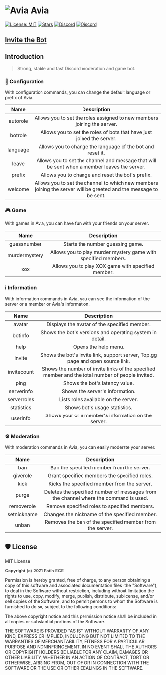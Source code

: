# ![Avia](https://imgupload.io/images/2021/05/13/32x32_reversed_top.png) Avia

[![License: MIT](https://img.shields.io/badge/License-MIT-yellow.svg)](https://opensource.org/licenses/MIT)
[![Stars](https://img.shields.io/github/stars/fatihege/Avia)](https://github.com/fatihege/Avia/stargazers)
[![Discord](https://discordapp.com/api/guilds/815870678406397962/widget.png?style=shield)](https://discord.gg/Xn3JRrbY8d)
[![Discord](https://img.shields.io/discord/815870678406397962?style=plastic)](https://discord.gg/Xn3JRrbY8d)

## [Invite the Bot](https://discord.com/oauth2/authorize?client_id=838775980184436808&scope=bot&permissions=201583686)

## Introduction

> Strong, stable and fast Discord moderation and game bot.

### :wrench: Configuration
With configuration commands, you can change the default language or prefix of Avia.

| Name | Description |
|:-----------:|:----------:|
| autorole | Allows you to set the roles assigned to new members joining the server. |
| botrole | Allows you to set the roles of bots that have just joined the server. |
| language | Allows you to change the language of the bot and reset it. |
| leave | Allows you to set the channel and message that will be sent when a member leaves the server. |
| prefix | Allows you to change and reset the bot's prefix. |
| welcome | Allows you to set the channel to which new members joining the server will be greeted and the message to be sent. |

### :video_game: Game
With games in Avia, you can have fun with your friends on your server.

| Name | Description |
|:-----------:|:----------:|
| guessnumber | Starts the number guessing game. |
| murdermystery | Allows you to play murder mystery game with specified members. |
| xox | Allows you to play XOX game with specified member. |

### :information_source: Information
With information commands in Avia, you can see the information of the server or a member or Avia's information.

| Name | Description |
|:-----------:|:----------:|
| avatar | Displays the avatar of the specified member. |
| botinfo | Shows the bot's versions and operating system in detail. |
| help | Opens the help menu. |
| invite | Shows the bot's invite link, support server, Top.gg page and open source link. |
| invitecount | Shows the number of invite links of the specified member and the total number of people invited. |
| ping | Shows the bot's latency value. |
| serverinfo | Shows the server's information. |
| serverroles | Lists roles available on the server. |
| statistics | Shows bot's usage statistics. |
| userinfo | Shows your or a member's information on the server. |

### :gear: Moderation
With moderation commands in Avia, you can easily moderate your server.

| Name | Description |
|:-----------:|:----------:|
| ban | Ban the specified member from the server. |
| giverole | Grant specified members the specified roles. |
| kick | Kicks the specified member from the server. |
| purge | Deletes the specified number of messages from the channel where the command is used. |
| removerole | Remove specified roles to specified members. |
| setnickname | Changes the nickname of the specified member. |
| unban | Removes the ban of the specified member from the server. |

## :shield: License
MIT License

Copyright (c) 2021 Fatih EGE

Permission is hereby granted, free of charge, to any person obtaining a copy
of this software and associated documentation files (the "Software"), to deal
in the Software without restriction, including without limitation the rights
to use, copy, modify, merge, publish, distribute, sublicense, and/or sell
copies of the Software, and to permit persons to whom the Software is
furnished to do so, subject to the following conditions:

The above copyright notice and this permission notice shall be included in all
copies or substantial portions of the Software.

THE SOFTWARE IS PROVIDED "AS IS", WITHOUT WARRANTY OF ANY KIND, EXPRESS OR
IMPLIED, INCLUDING BUT NOT LIMITED TO THE WARRANTIES OF MERCHANTABILITY,
FITNESS FOR A PARTICULAR PURPOSE AND NONINFRINGEMENT. IN NO EVENT SHALL THE
AUTHORS OR COPYRIGHT HOLDERS BE LIABLE FOR ANY CLAIM, DAMAGES OR OTHER
LIABILITY, WHETHER IN AN ACTION OF CONTRACT, TORT OR OTHERWISE, ARISING FROM,
OUT OF OR IN CONNECTION WITH THE SOFTWARE OR THE USE OR OTHER DEALINGS IN THE
SOFTWARE.
